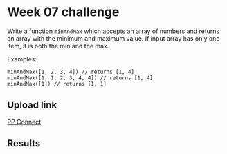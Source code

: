 # Week 07 challenge

Write a function `minAndMax` which accepts an array of numbers and returns an array with the minimum and maximum value.
If input array has only one item, it is both the min and the max.



Examples:
```
minAndMax([1, 2, 3, 4]) // returns [1, 4]
minAndMax([1, 1, 2, 3, 4, 4]) // returns [1, 4]
minAndMax([1]) // returns [1, 1]
```


## Upload link

[PP Connect](https://connect.passionatepeople.io/code-challenge-submission)

## Results


